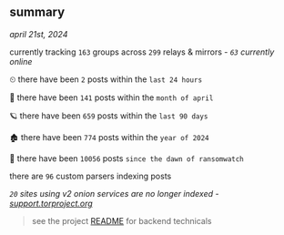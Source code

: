 
## summary
_april 21st, 2024_

currently tracking `163` groups across `299` relays & mirrors - _`63` currently online_

⏲ there have been `2` posts within the `last 24 hours`

🦈 there have been `141` posts within the `month of april`

🪐 there have been `659` posts within the `last 90 days`

🏚 there have been `774` posts within the `year of 2024`

🦕 there have been `10056` posts `since the dawn of ransomwatch`

there are `96` custom parsers indexing posts

_`20` sites using v2 onion services are no longer indexed - [support.torproject.org](https://support.torproject.org/onionservices/v2-deprecation/)_

> see the project [README](https://github.com/joshhighet/ransomwatch#ransomwatch--) for backend technicals

